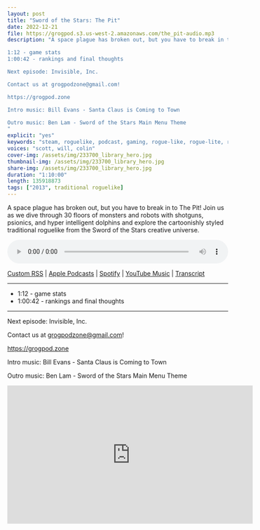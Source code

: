 ```yaml
---
layout: post
title: "Sword of the Stars: The Pit"
date: 2022-12-21
file: https://grogpod.s3.us-west-2.amazonaws.com/the_pit-audio.mp3
description: "A space plague has broken out, but you have to break in to The Pit! Join us as we dive through 30 floors of monsters and robots with shotguns, psionics, and hyper intelligent dolphins and explore the cartoonishly styled traditional roguelike from the Sword of the Stars creative universe.

1:12 - game stats
1:00:42 - rankings and final thoughts

Next episode: Invisible, Inc.

Contact us at grogpodzone@gmail.com!

https://grogpod.zone

Intro music: Bill Evans - Santa Claus is Coming to Town

Outro music: Ben Lam - Sword of the Stars Main Menu Theme
"
explicit: "yes" 
keywords: "steam, roguelike, podcast, gaming, rogue-like, rogue-lite, roguelite"
voices: "scott, will, colin"
cover-img: /assets/img/233700_library_hero.jpg
thumbnail-img: /assets/img/233700_library_hero.jpg
share-img: /assets/img/233700_library_hero.jpg
duration: "1:10:00"
length: 135918873
tags: ["2013", traditional roguelike]
---
```



A space plague has broken out, but you have to break in to The Pit! Join us as we dive through 30 floors of monsters and robots with shotguns, psionics, and hyper intelligent dolphins and explore the cartoonishly styled traditional roguelike from the Sword of the Stars creative universe.

<div class="container">
  <audio controls style="width: 100%;">
    <source src="https://grogpod.s3.us-west-2.amazonaws.com/the_pit-audio.mp3" type="audio/mpeg">
  </audio>
</div>

[Custom RSS](https://grogpod.zone/feed.xml) | [Apple Podcasts](https://podcasts.apple.com/us/podcast/sword-of-the-stars-the-pit/id1650474911?i=1000590909956) | [Spotify](https://open.spotify.com/episode/4vK0xFIZDzebiTkFSkNiBU) | [YouTube Music](https://www.youtube.com/playlist?list=PL-ShOmyMvd4jYFChE6tgj0JYG8RKK4xe0) | [Transcript](https://github.com/ScottBurger/going_rogue_podcast/blob/master/docs/transcripts/sots_the_pit.txt)

---

* 1:12 - game stats
* 1:00:42 - rankings and final thoughts

---

Next episode: Invisible, Inc.

Contact us at grogpodzone@gmail.com!

https://grogpod.zone

Intro music: Bill Evans - Santa Claus is Coming to Town

Outro music: Ben Lam - Sword of the Stars Main Menu Theme

<div class="embed-responsive embed-responsive-16by9">
<iframe width="560" height="315" src="https://www.youtube.com/embed/gg3flnhxwk0" title="YouTube video player" frameborder="0" allow="accelerometer; autoplay; clipboard-write; encrypted-media; gyroscope; picture-in-picture" allowfullscreen></iframe>
</div>





